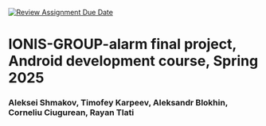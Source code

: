 [![Review Assignment Due Date](https://classroom.github.com/assets/deadline-readme-button-22041afd0340ce965d47ae6ef1cefeee28c7c493a6346c4f15d667ab976d596c.svg)](https://classroom.github.com/a/2ewbOXgb)

# IONIS-GROUP-alarm final project, Android development course, Spring 2025

### Aleksei Shmakov, Timofey Karpeev, Aleksandr Blokhin, Corneliu Ciugurean, Rayan Tlati
